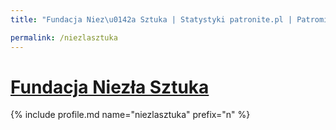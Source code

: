 ```yaml
---
title: "Fundacja Niez\u0142a Sztuka | Statystyki patronite.pl | Patromierz"

permalink: /niezlasztuka
---
```


# [Fundacja Niezła Sztuka](https://patronite.pl/niezlasztuka)

{% include profile.md name="niezlasztuka" prefix="n" %}

